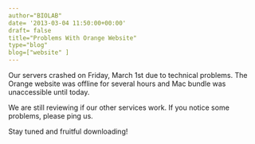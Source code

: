 ```yaml
---
author="BIOLAB"
date= '2013-03-04 11:50:00+00:00'
draft= false
title="Problems With Orange Website"
type="blog"
blog=["website" ]
---
```


Our servers crashed on Friday, March 1st due to technical problems. The Orange website was offline for several hours and Mac bundle was unaccessible until today.

We are still reviewing if our other services work. If you notice some problems, please ping us.

Stay tuned and fruitful downloading!
